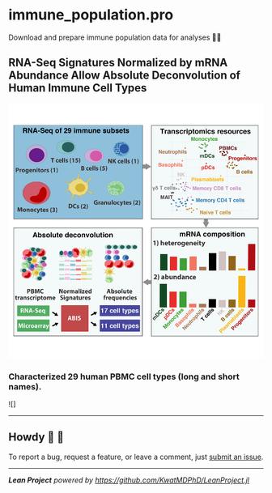 # immune_population.pro

Download and prepare immune population data for analyses :policeman:

## RNA-Seq Signatures Normalized by mRNA Abundance Allow Absolute Deconvolution of Human Immune Cell Types

![1-s2.0-S2211124719300592-fx1_lrg.jpg](input/rna_seq_signatures_normalized_by_mrna_abundance_allow_absolute_deconvolution_of_human_immune_cell_types/1-s2.0-S2211124719300592-fx1_lrg.jpg)

### Characterized 29 human PBMC cell types (long and short names).

![]

---

## Howdy :wave: :cowboy_hat_face:

To report a bug, request a feature, or leave a comment, just [submit an issue](https://github.com/KwatMDPhD/get_immune_population.pro/issues/new/choose).

---

_**Lean Project** powered by https://github.com/KwatMDPhD/LeanProject.jl_
